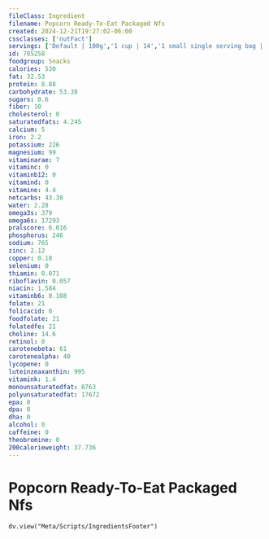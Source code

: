 ```yaml
---
fileClass: Ingredient
filename: Popcorn Ready-To-Eat Packaged Nfs
created: 2024-12-21T19:27:02-06:00
cssclasses: ['nutFact']
servings: ['Default | 100g','1 cup | 14','1 small single serving bag | 28','1 medium single serving bag | 57','1 large single serving bag | 85','1 single serving bag, nfs | 57','1 kernel | 0']
id: 785258
foodgroup: Snacks
calories: 530
fat: 32.53
protein: 8.88
carbohydrate: 53.38
sugars: 0.6
fiber: 10
cholesterol: 0
saturatedfats: 4.245
calcium: 5
iron: 2.2
potassium: 226
magnesium: 99
vitaminarae: 7
vitaminc: 0
vitaminb12: 0
vitamind: 0
vitamine: 4.4
netcarbs: 43.38
water: 2.28
omega3s: 379
omega6s: 17293
pralscore: 6.016
phosphorus: 246
sodium: 765
zinc: 2.12
copper: 0.18
selenium: 0
thiamin: 0.071
riboflavin: 0.057
niacin: 1.584
vitaminb6: 0.108
folate: 21
folicacid: 0
foodfolate: 21
folatedfe: 21
choline: 14.6
retinol: 0
carotenebeta: 61
carotenealpha: 40
lycopene: 0
luteinzeaxanthin: 995
vitamink: 1.4
monounsaturatedfat: 8763
polyunsaturatedfat: 17672
epa: 0
dpa: 0
dha: 0
alcohol: 0
caffeine: 0
theobromine: 0
200calorieweight: 37.736
---
```


# Popcorn Ready-To-Eat Packaged Nfs

```dataviewjs
dv.view("Meta/Scripts/IngredientsFooter")
```